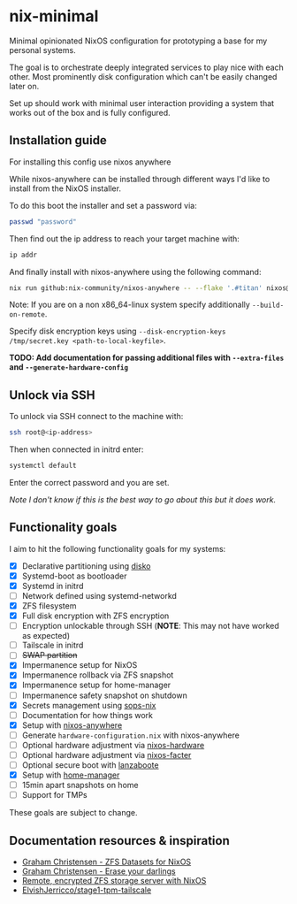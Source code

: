 # nix-minimal

Minimal opinionated NixOS configuration for prototyping a base for my personal systems.

The goal is to orchestrate deeply integrated services to play nice with each other.
Most prominently disk configuration which can't be easily changed later on.

Set up should work with minimal user interaction providing a system that works
out of the box and is fully configured.

## Installation guide

For installing this config use nixos anywhere

While nixos-anywhere can be installed through different ways
I'd like to install from the NixOS installer.

To do this boot the installer and set a password via:

```bash
passwd "password"
```

Then find out the ip address to reach your target machine with:

```bash
ip addr
```

And finally install with nixos-anywhere using the following command:

```bash
nix run github:nix-community/nixos-anywhere -- --flake '.#titan' nixos@<ip-address>
```

Note:
If you are on a non x86_64-linux system specify additionally `--build-on-remote`.

Specify disk encryption keys using `--disk-encryption-keys /tmp/secret.key <path-to-local-keyfile>`.

**TODO: Add documentation for passing additional files with `--extra-files` and `--generate-hardware-config`**

## Unlock via SSH

To unlock via SSH connect to the machine with:

```bash
ssh root@<ip-address>
```

Then when connected in initrd enter:

```bash
systemctl default
```

Enter the correct password and you are set.

*Note I don't know if this is the best way to go about this but it does work.*

## Functionality goals

I aim to hit the following functionality goals for my systems:

- [x] Declarative partitioning using [disko](https://github.com/nix-community/disko)
- [x] Systemd-boot as bootloader
- [x] Systemd in initrd
- [ ] Network defined using systemd-networkd
- [x] ZFS filesystem
- [x] Full disk encryption with ZFS encryption
- [ ] Encryption unlockable through SSH (**NOTE**: This may not have worked as expected)
- [ ] Tailscale in initrd
- [ ] ~~SWAP partition~~
- [x] Impermanence setup for NixOS
- [x] Impermanence rollback via ZFS snapshot
- [x] Impermanence setup for home-manager
- [ ] Impermanence safety snapshot on shutdown
- [x] Secrets management using [sops-nix](https://github.com/Mic92/sops-nix)
- [ ] Documentation for how things work
- [x] Setup with [nixos-anywhere](https://github.com/nix-community/nixos-anywhere)
- [ ] Generate `hardware-configuration.nix` with nixos-anywhere
- [ ] Optional hardware adjustment via [nixos-hardware](https://github.com/NixOS/nixos-hardware)
- [ ] Optional hardware adjustment via [nixos-facter](https://github.com/numtide/nixos-facter)
- [ ] Optional secure boot with [lanzaboote](https://github.com/nix-community/lanzaboote)
- [x] Setup with [home-manager](https://github.com/nix-community/home-manager)
- [ ] 15min apart snapshots on home
- [ ] Support for TMPs

These goals are subject to change.

## Documentation resources & inspiration

- [Graham Christensen - ZFS Datasets for NixOS](https://grahamc.com/blog/nixos-on-zfs/)
- [Graham Christensen - Erase your darlings](https://grahamc.com/blog/erase-your-darlings/)
- [Remote, encrypted ZFS storage server with NixOS](https://mazzo.li/posts/hetzner-zfs.html)
- [ElvishJerricco/stage1-tpm-tailscale](https://github.com/ElvishJerricco/stage1-tpm-tailscale)
